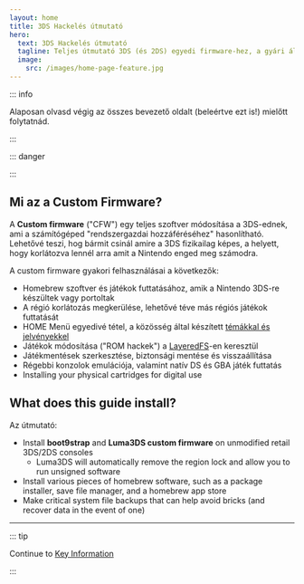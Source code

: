 ```yaml
---
layout: home
title: 3DS Hackelés útmutató
hero:
  text: 3DS Hackelés útmutató
  tagline: Teljes útmutató 3DS (és 2DS) egyedi firmware-hez, a gyári állapottól boot9strap-ig.
  image:
    src: /images/home-page-feature.jpg
---
```


::: info

Alaposan olvasd végig az összes bevezető oldalt (beleértve ezt is!) mielőtt folytatnád.

:::

::: danger

<!--@include: ./_include/3ds-online.md -->

:::

## Mi az a Custom Firmware?

A **Custom firmware** ("CFW") egy teljes szoftver módosítása a 3DS-ednek, ami a számítógéped "rendszergazdai hozzáféréséhez" hasonlítható. Lehetővé teszi, hog bármit csinál amire a 3DS fizikailag képes, a helyett, hogy korlátozva lennél arra amit a Nintendo enged meg számodra.

A custom firmware gyakori felhasználásai a következők:

- Homebrew szoftver és játékok futtatásához, amik a Nintendo 3DS-re készültek vagy portoltak
- A régió korlátozás megkerülése, lehetővé téve más régiós játékok futtatását
- HOME Menü egyedivé tétel, a közösség által készített [témákkal és jelvényekkel](https://themeplaza.art)
- Játékok módosítása ("ROM hackek") a [LayeredFS](https://github.com/knight-ryu12/godmode9-layeredfs-usage/wiki/Using-Luma3DS'-layeredfs-\(Only-version-8.0-and-higher\))-en keresztül
- Játékmentések szerkesztése, biztonsági mentése és visszaállítása
- Régebbi konzolok emulációja, valamint natív DS és GBA játék futtatás
- Installing your physical cartridges for digital use

## What does this guide install?

Az útmutató:

- Install **boot9strap** and **Luma3DS custom firmware** on unmodified retail 3DS/2DS consoles
  - Luma3DS will automatically remove the region lock and allow you to run unsigned software
- Install various pieces of homebrew software, such as a package installer, save file manager, and a homebrew app store
- Make critical system file backups that can help avoid bricks (and recover data in the event of one)

___

::: tip

Continue to [Key Information](key-information)

:::
